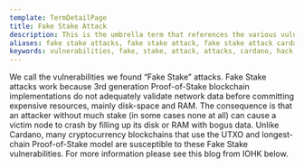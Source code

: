 ```yaml
---
template: TermDetailPage
title: Fake Stake Attack
description: This is the umbrella term that references the various vulnerabilities of Proof-of-Stake cryptocurrencies like Cardano. 
aliases: fake stake attacks, fake stake attack, fake stake attack cardano, cardano hack, PoS hacks, proof-of-stake hacks, proof-of-stake attacks, proof-of-stake vulnerabilities, utxo model hacks
keywords: vulnerabilities, fake, stake, attack, attacks, cardano, hack, hacks, PoSv3, 3rd-generation, blockchain, PoS, ada, 51%
---
```


We call the vulnerabilities we found “Fake Stake” attacks. Fake Stake attacks work because 3rd generation Proof-of-Stake blockchain implementations do not adequately validate network data before committing expensive resources, mainly disk-space and RAM. The consequence is that an attacker without much stake (in some cases none at all) can cause a victim node to crash by filling up its disk or RAM with bogus data. Unlike Cardano, many cryptocurrency blockchains that use the UTXO and longest-chain Proof-of-Stake model are susceptible to these Fake Stake vulnerabilities. For more information please see this blog from IOHK below.
